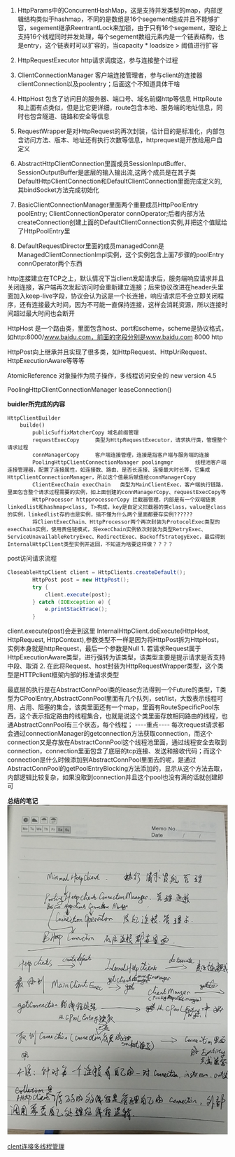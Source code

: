 1. HttpParams中的ConcurrentHashMap，这是支持并发类型的map，内部逻辑结构类似于hashmap，不同的是数组是16个segement组成并且不能够扩容，segement继承ReentrantLock来加锁，由于只有16个segement，理论上支持16个线程同时并发处理，每个segement数组元素内是一个链表结构，也是entry，这个链表时可以扩容的，当capacity * loadsize > 阈值进行扩容

2. HttpRequestExecutor  http请求调度这，参与连接整个过程

3. ClientConnectionManager 客户端连接管理者，参与client的连接器clientConnection以及poolentry；后面这个不知道具体干啥

4. HttpHost 包含了访问目的服务器、端口号、域名前缀http等信息
   HttpRoute 和上面有点类似，但是比它更详细，route包含本地、服务端的地址信息，同时也包含隧道、链路和安全等信息


5. RequestWrapper是对HttpRequest的再次封装，估计目的是标准化，内部包含访问方法、版本、地址还有执行次数等信息，httprequest是开放给用户自定义

6. AbstractHttpClientConnection里面成员SessionInputBuffer、SessionOutputBuffer是底层的输入输出流,这两个成员是在其子类DefaultHttpClientConnection和DefaultClientConnection里面完成定义的,其bindSocket方法完成初始化

7. BasicClientConnectionManager里面两个重要成员HttpPoolEntry poolEntry; ClientConnectionOperator connOperator;后者内部方法createConnection创建上面的DefaultClientConnection实例,并把这个值赋给了HttpPoolEntry里

8. DefaultRequestDirector里面的成员managedConn是ManagedClientConnectionImpl实例，这个实例包含上面7步骤的poolEntry connOperator两个东西

http连接建立在TCP之上，默认情况下当client发起请求后，服务端响应请求并且关闭连接，客户端再次发起访问时会重新建立连接；后来协议改进在header头里面加入keep-live字段，协议会认为这是一个长连接，响应请求后不会立即关闭程序，还有连接最大时间，因为不可能一直保持连接，这样会消耗资源，所以连接时间超过最大时间也会断开

HttpHost 是一个路由类，里面包含host、port和scheme，scheme是协议格式，如http:8000/www.baidu.com，前面的字段分别是www.baidu.com  8000  http

HttpPost向上继承并且实现了很多类，如HttpRequest、HttpUriRequest、HttpExecutionAware等等等

AtomicReference<T> 对象操作为院子操作，多线程访问安全的
new version 4.5


PoolingHttpClientConnectionManager  leaseConnection()

__buidler所完成的内容__

```
HttpClientBuilder
	builde() 
		publicSuffixMatcherCopy 域名前缀管理
		requestExecCopy		类型为HttpRequestExecutor，请求执行类，管理整个请求过程
		connManagerCopy		客户端连接管理，连接是指客户端与服务端的连接
		PoolingHttpClientConnectionManager poolingmgr		线程池客户端连接管理器，配置了连接属性，如连接数、路由、是否长连接、连接最大时长等，它集成HttpClientConnectionManager，所以这个值最后赋值给connManagerCopy
		ClientExecChain execChain	类型为MainClientExec，客户端执行链路，里面包含整个请求过程需要的实例，如上面创建的connManagerCopy、requestExecCopy等
		HttpProcessor httpprocessorCopy	拦截器管理，内部是有一个双端链表linkedlist和hashmap<class, T>构成，key是自定义拦截器的类class，value是class的实例，linkedlist存的也是实例，搞不懂为什么两个里面都要存实例??????
		将ClientExecChain、HttpProcessor两个再次封装为ProtocolExec类型的execChain实例，使用责任链模式，将execChain实例依次封装为类型RetryExec、ServiceUnavailableRetryExec、RedirectExec、BackoffStrategyExec，最后得到InternalHttpClient类型实例并返回，不知道为啥要这样做？？？？
```

post访问请求流程
```java
CloseableHttpClient client = HttpClients.createDefault();
        HttpPost post = new HttpPost();
        try {
            client.execute(post);
        } catch (IOException e) {
            e.printStackTrace();
        }
```

client.execute(post)会走到这里 InternalHttpClient.doExecute(HttpHost, HttpRequest, HttpContext),参数类型不一样是因为将HttpPost拆为HttpHost，实例本身就是httpRequest，最后一个参数是Null
	1. 若请求Request属于HttpExecutionAware类型，进行强转为该类型，该类型主要是提示请求是否支持中段、取消
	2. 在此将Request、host封装为HttpRequestWrapper类型，这个类型是HTTPclient框架内部的标准请求类型


最底层的执行是在AbstractConnPool类的lease方法得到一个Future<T>的类型，T类型为CPoolEntry,AbstractConnPool里面有几个队列，set/list，大致表示线程可用、占用、阻塞的集合，该类里面还有一个map，里面有RouteSpecificPool东西，这个表示指定路由的线程集合，也就是说这个类里面存放相同路由的线程，也通AbstractConnPool有三个状态，每个线程；
----重点----  每次request请求都会通过connectionManager的getconnection方法获取connection，而这个connection又是存放在AbstractConnPool这个线程池里面，通过线程安全去取到connection，connection里面包含了底层的tcp连接、发送和接收代码；而这个connection是什么时候添加到AbstractConnPool里面去的呢，是通过AbstractConnPool的getPoolEntryBlocking方法添加的，显示从这个方法去取，内部逻辑比较复杂，如果没取到connection并且这个pool也没有满的话就创建即可

__总结的笔记__
![biji](biji.png)

[clent连接多线程管理][1]

[1]:https://segmentfault.com/a/1190000012009507
